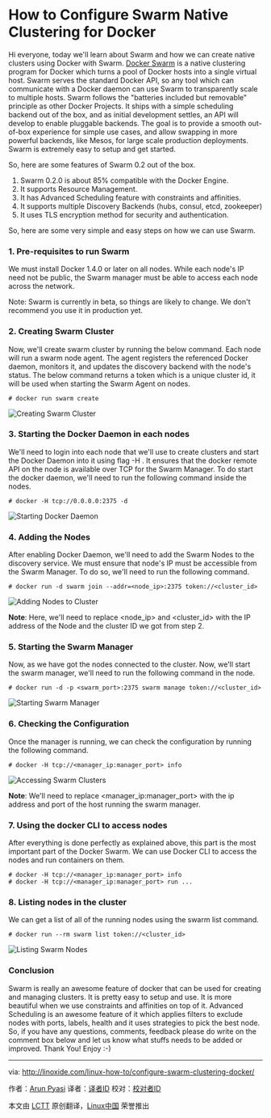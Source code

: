 How to Configure Swarm Native Clustering for Docker
================================================================================
Hi everyone, today we'll learn about Swarm and how we can create native clusters using Docker with Swarm. [Docker Swarm][1] is a native clustering program for Docker which turns a pool of Docker hosts into a single virtual host. Swarm serves the standard Docker API, so any tool which can communicate with a Docker daemon can use Swarm to transparently scale to multiple hosts. Swarm follows the "batteries included but removable" principle as other Docker Projects. It ships with a simple scheduling backend out of the box, and as initial development settles, an API will develop to enable pluggable backends. The goal is to provide a smooth out-of-box experience for simple use cases, and allow swapping in more powerful backends, like Mesos, for large scale production deployments. Swarm is extremely easy to setup and get started.

So, here are some features of Swarm 0.2 out of the box.

1. Swarm 0.2.0 is about 85% compatible with the Docker Engine.
2. It supports Resource Management.
3. It has Advanced Scheduling feature with constraints and affinities.
4. It supports multiple Discovery Backends (hubs, consul, etcd, zookeeper)
5. It uses TLS encryption method for security and authentication.

So, here are some very simple and easy steps on how we can use Swarm.

### 1. Pre-requisites to run Swarm ###

We must install Docker 1.4.0 or later on all nodes. While each node's IP need not be public, the Swarm manager must be able to access each node across the network.

Note: Swarm is currently in beta, so things are likely to change. We don't recommend you use it in production yet.

### 2. Creating Swarm Cluster ###

Now, we'll create swarm cluster by running the below command. Each node will run a swarm node agent. The agent registers the referenced Docker daemon, monitors it, and updates the discovery backend with the node's status. The below command returns a token which is a unique cluster id, it will be used when starting the Swarm Agent on nodes.

    # docker run swarm create

![Creating Swarm Cluster](http://blog.linoxide.com/wp-content/uploads/2015/05/creating-swarm-cluster.png)

### 3. Starting the Docker Daemon in each nodes ###

We'll need to login into each node that we'll use to create clusters and start the Docker Daemon into it using flag -H . It ensures that the docker remote API on the node is available over TCP for the Swarm Manager. To do start the docker daemon, we'll need to run the following command inside the nodes.

    # docker -H tcp://0.0.0.0:2375 -d

![Starting Docker Daemon](http://blog.linoxide.com/wp-content/uploads/2015/05/starting-docker-daemon.png)

### 4. Adding the Nodes ###

After enabling Docker Daemon, we'll need to add the Swarm Nodes to the discovery service. We must ensure that node's IP must be accessible from the Swarm Manager. To do so, we'll need to run the following command.

    # docker run -d swarm join --addr=<node_ip>:2375 token://<cluster_id>

![Adding Nodes to Cluster](http://blog.linoxide.com/wp-content/uploads/2015/05/adding-nodes-to-cluster.png)

**Note**: Here, we'll need to replace <node_ip> and <cluster_id> with the IP address of the Node and the cluster ID we got from step 2.

### 5. Starting the Swarm Manager ###

Now, as we have got the nodes connected to the cluster. Now, we'll start the swarm manager, we'll need to run the following command in the node.

    # docker run -d -p <swarm_port>:2375 swarm manage token://<cluster_id>

![Starting Swarm Manager](http://blog.linoxide.com/wp-content/uploads/2015/05/starting-swarm-manager.png)

### 6. Checking the Configuration ###

Once the manager is running, we can check the configuration by running the following command.

    # docker -H tcp://<manager_ip:manager_port> info

![Accessing Swarm Clusters](http://blog.linoxide.com/wp-content/uploads/2015/05/accessing-swarm-cluster.png)

**Note**: We'll need to replace <manager_ip:manager_port> with the ip address and port of the host running the swarm manager.

### 7. Using the docker CLI to access nodes ###

After everything is done perfectly as explained above, this part is the most important part of the Docker Swarm. We can use Docker CLI to access the nodes and run containers on them.

    # docker -H tcp://<manager_ip:manager_port> info
    # docker -H tcp://<manager_ip:manager_port> run ...

### 8. Listing nodes in the cluster ###

We can get a list of all of the running nodes using the swarm list command.

    # docker run --rm swarm list token://<cluster_id>

![Listing Swarm Nodes](http://blog.linoxide.com/wp-content/uploads/2015/05/listing-swarm-nodes.png)

### Conclusion ###

Swarm is really an awesome feature of docker that can be used for creating and managing clusters. It is pretty easy to setup and use. It is more beautiful when we use constraints and affinities on top of it. Advanced Scheduling is an awesome feature of it which applies filters to exclude nodes with ports, labels, health and it uses strategies to pick the best node. So, if you have any questions, comments, feedback please do write on the comment box below and let us know what stuffs needs to be added or improved. Thank You! Enjoy :-)

--------------------------------------------------------------------------------

via: http://linoxide.com/linux-how-to/configure-swarm-clustering-docker/

作者：[Arun Pyasi][a]
译者：[译者ID](https://github.com/译者ID)
校对：[校对者ID](https://github.com/校对者ID)

本文由 [LCTT](https://github.com/LCTT/TranslateProject) 原创翻译，[Linux中国](https://linux.cn/) 荣誉推出

[a]:http://linoxide.com/author/arunp/
[1]:https://docs.docker.com/swarm/